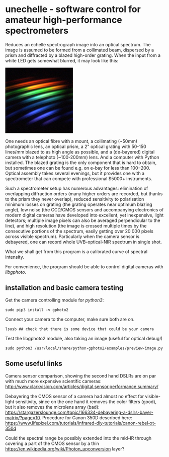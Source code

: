 # unechelle - software control for amateur high-performance spectrometers
Reduces an echelle spectrograph image into an optical spectrum. The image is assumed to be formed from a collimated beam, dispersed by a prism and diffracted by a blazed high-order grating. When the input from a white LED gets somewhat blurred, it may look like this:

![sample echelle image](echelle-led.jpg)

One needs an optical fibre with a mount, a collimating (~50mm) photographic lens, an optical prism, a 2" optical grating with 50-150 lines/mm blazed to as high angle as possible, and a (de-bayered) digital camera with a telephoto (~100-200mm) lens. And a computer with Python installed. The blazed grating is the only component that is hard to obtain, but sometimes one can be found e.g. on e-bay for less than $100-$200. Optical assembly takes several evenings, but it provides one with a spectrometer that can compete with professional $5000+ instruments.

Such a spectrometer setup has numerous advantages: elimination of overlapping diffraction orders (many higher orders are recorded, but thanks to the prism they never overlap), reduced sensitivity to polarisation minimum losses on grating (the grating operates near optimum blazing angle), low noise (the CCD/CMOS sensors and accompanying electronics of modern digital cameras have developed into excellent, yet inexpensive, light detectors; multiple image pixels can also be averaged perpendicular to the line), and high resolution (the image is crossed multiple times by the consecutive portions of the spectrum, easily getting over 20 000 pixels across visible spectrum). Particularly when the camera sensor is debayered, one can record whole UVB-optical-NIR spectrum in single shot.

What we shall get from this program is a calibrated curve of spectral intensity. 

For convenience, the program should be able to control digital cameras with *libgphoto*.

## installation and basic camera testing

Get the camera controlling module for *python3*:

    sudo pip3 install -v gphoto2

Connect your camera to the computer, make sure both are on. 

	lsusb ## check that there is some device that could be your camera

Test the libgphoto2 module, also taking an image (useful for optical debug!)

	sudo python3 /usr/local/share/python-gphoto2/examples/preview-image.py  

## Some useful links

Camera sensor comparison, showing the second hand DSLRs are on par with much more expensive scientific cameras: http://www.clarkvision.com/articles/digital.sensor.performance.summary/

Debayering the CMOS sensor of a camera had almost no effect for visible-light sensitivity, since on the one hand it removes the color filters (good), but it also removes the microlens array (bad): https://stargazerslounge.com/topic/166334-debayering-a-dslrs-bayer-matrix/?page=10. Procedure for Canon 350D described here: https://www.lifepixel.com/tutorials/infrared-diy-tutorials/canon-rebel-xt-350d

Could the spectral range be possibly extended into the mid-IR through covering a part of the CMOS sensor by a thin https://en.wikipedia.org/wiki/Photon_upconversion layer?
